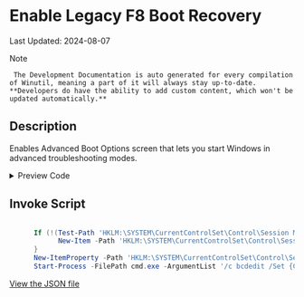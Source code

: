 # Enable Legacy F8 Boot Recovery

Last Updated: 2024-08-07


> [!NOTE]
     The Development Documentation is auto generated for every compilation of Winutil, meaning a part of it will always stay up-to-date. **Developers do have the ability to add custom content, which won't be updated automatically.**
## Description

Enables Advanced Boot Options screen that lets you start Windows in advanced troubleshooting modes.

<!-- BEGIN CUSTOM CONTENT -->

<!-- END CUSTOM CONTENT -->

<details>
<summary>Preview Code</summary>

```json
{
  "Content": "Enable Legacy F8 Boot Recovery",
  "Description": "Enables Advanced Boot Options screen that lets you start Windows in advanced troubleshooting modes.",
  "category": "Features",
  "panel": "1",
  "Order": "a018_",
  "feature": [],
  "InvokeScript": [
    "
      If (!(Test-Path 'HKLM:\\SYSTEM\\CurrentControlSet\\Control\\Session Manager\\Configuration Manager\\LastKnownGood')) {
            New-Item -Path 'HKLM:\\SYSTEM\\CurrentControlSet\\Control\\Session Manager\\Configuration Manager\\LastKnownGood' -Force | Out-Null
      }
      New-ItemProperty -Path 'HKLM:\\SYSTEM\\CurrentControlSet\\Control\\Session Manager\\Configuration Manager\\LastKnownGood' -Name 'Enabled' -Type DWord -Value 1 -Force
      Start-Process -FilePath cmd.exe -ArgumentList '/c bcdedit /Set {Current} BootMenuPolicy Legacy' -Wait
      "
  ],
  "link": "https://christitustech.github.io/Winutil/dev/features/Features/EnableLegacyRecovery"
}
```

</details>

## Invoke Script

```powershell

      If (!(Test-Path 'HKLM:\SYSTEM\CurrentControlSet\Control\Session Manager\Configuration Manager\LastKnownGood')) {
            New-Item -Path 'HKLM:\SYSTEM\CurrentControlSet\Control\Session Manager\Configuration Manager\LastKnownGood' -Force | Out-Null
      }
      New-ItemProperty -Path 'HKLM:\SYSTEM\CurrentControlSet\Control\Session Manager\Configuration Manager\LastKnownGood' -Name 'Enabled' -Type DWord -Value 1 -Force
      Start-Process -FilePath cmd.exe -ArgumentList '/c bcdedit /Set {Current} BootMenuPolicy Legacy' -Wait


```

<!-- BEGIN SECOND CUSTOM CONTENT -->

<!-- END SECOND CUSTOM CONTENT -->


[View the JSON file](https://github.com/ChrisTitusTech/Winutil/tree/main/config/feature.json)

